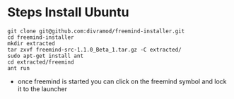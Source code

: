 Steps Install Ubuntu
====================
```
git clone git@github.com:divramod/freemind-installer.git
cd freemind-installer
mkdir extracted
tar zxvf freemind-src-1.1.0_Beta_1.tar.gz -C extracted/
sudo apt-get install ant
cd extracted/freemind
ant run
```

* once freemind is started you can click on the freemind symbol and lock it to the launcher
